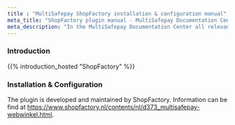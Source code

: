 ```yaml
---
title : "MultiSafepay ShopFactory installation & configuration manual"
meta_title: "ShopFactory plugin manual - MultiSafepay Documentation Center"
meta_description: "In the MultiSafepay Documentation Center all relevant information regarding our Plugins and API. As well as Support pages for Payment Method, Tools and General Questions. You can also find the contact details of our Support Team and Integration Team."
---
```

### Introduction

{{% introduction_hosted "ShopFactory" %}}

### Installation & Configuration

The plugin is developed and maintained by ShopFactory.
Information can be find at https://www.shopfactory.nl/contents/nl/d373_multisafepay-webwinkel.html.

